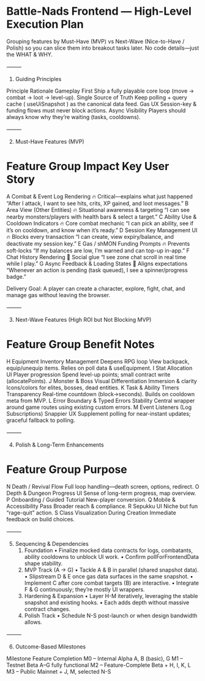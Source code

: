 # Battle-Nads Frontend — High-Level Execution Plan

Grouping features by Must-Have (MVP) vs Next-Wave (Nice-to-Have / Polish) so you can slice them into breakout tasks later.  No code details—just the WHAT & WHY.

⸻

1. Guiding Principles

Principle	Rationale
Gameplay First	Ship a fully playable core loop (move → combat → loot → level-up).
Single Source of Truth	Keep polling + query cache ( useUiSnapshot ) as the canonical data feed.
Gas UX	Session-key & funding flows must never block actions.
Async Visibility	Players should always know why they’re waiting (tasks, cooldowns).



⸻

2. Must-Have Features (MVP)

#	Feature Group	Impact	Key User Story
A	Combat & Event Log Rendering	🔥 Critical—explains what just happened	“After I attack, I want to see hits, crits, XP gained, and loot messages.”
B	Area View (Other Entities)	🔥 Situational awareness & targeting	“I can see nearby monsters/players with health bars & select a target.”
C	Ability Use & Cooldown Indicators	🔥 Core combat mechanic	“I can pick an ability, see if it’s on cooldown, and know when it’s ready.”
D	Session Key Management UI	🔥 Blocks every transaction	“I can create, view expiry/balance, and deactivate my session key.”
E	Gas / shMON Funding Prompts	🔥 Prevents soft-locks	“If my balances are low, I’m warned and can top-up in-app.”
F	Chat History Rendering	💬 Social glue	“I see zone chat scroll in real time while I play.”
G	Async Feedback & Loading States	🧭 Aligns expectations	“Whenever an action is pending (task queued), I see a spinner/progress badge.”

Delivery Goal: A player can create a character, explore, fight, chat, and manage gas without leaving the browser.

⸻

3. Next-Wave Features (High ROI but Not Blocking MVP)

#	Feature Group	Benefit	Notes
H	Equipment Inventory Management	Deepens RPG loop	View backpack, equip/unequip items. Relies on poll data & useEquipment.
I	Stat Allocation UI	Player progression	Spend level-up points; small contract write (allocatePoints).
J	Monster & Boss Visual Differentiation	Immersion & clarity	Icons/colors for elites, bosses, dead entities.
K	Task & Ability Timers	Transparency	Real-time countdown (block→seconds). Builds on cooldown meta from MVP.
L	Error Boundary & Typed Errors	Stability	Central wrapper around game routes using existing custom errors.
M	Event Listeners (Log Subscriptions)	Snappier UX	Supplement polling for near-instant updates; graceful fallback to polling.



⸻

4. Polish & Long-Term Enhancements

#	Feature Group	Purpose
N	Death / Revival Flow	Full loop handling—death screen, options, redirect.
O	Depth & Dungeon Progress UI	Sense of long-term progress, map overview.
P	Onboarding / Guided Tutorial	New-player conversion.
Q	Mobile & Accessibility Pass	Broader reach & compliance.
R	Sepukku UI	Niche but fun “rage-quit” action.
S	Class Visualization During Creation	Immediate feedback on build choices.



⸻

5. Sequencing & Dependencies
	1.	Foundation
	•	Finalize mocked data contracts for logs, combatants, ability cooldowns to unblock UI work.
	•	Confirm pollForFrontendData shape stability.
	2.	MVP Track (A → G)
	•	Tackle A & B in parallel (shared snapshot data).
	•	Slipstream D & E once gas data surfaces in the same snapshot.
	•	Implement C after core combat targets (B) are interactive.
	•	Integrate F & G continuously; they’re mostly UI wrappers.
	3.	Hardening & Expansion
	•	Layer H-M iteratively, leveraging the stable snapshot and existing hooks.
	•	Each adds depth without massive contract changes.
	4.	Polish Track
	•	Schedule N-S post-launch or when design bandwidth allows.

⸻

6. Outcome-Based Milestones

Milestone	Feature Completion
M0 – Internal Alpha	A, B (basic), G
M1 – Testnet Beta	A–G fully functional
M2 – Feature-Complete Beta	+ H, I, K, L
M3 – Public Mainnet	+ J, M, selected N-S
